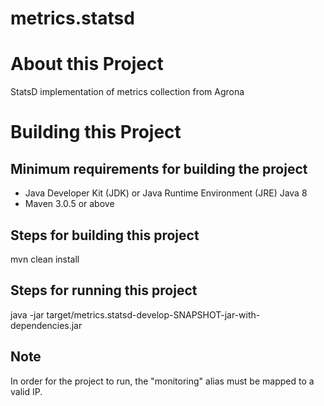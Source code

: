 # metrics.statsd

# About this Project
StatsD implementation of metrics collection from Agrona

# Building this Project

## Minimum requirements for building the project
* Java Developer Kit (JDK) or Java Runtime Environment (JRE) Java 8 
* Maven 3.0.5 or above

## Steps for building this project
mvn clean install

## Steps for running this project
java -jar target/metrics.statsd-develop-SNAPSHOT-jar-with-dependencies.jar

## Note
In order for the project to run, the "monitoring" alias must be mapped to a valid IP.
